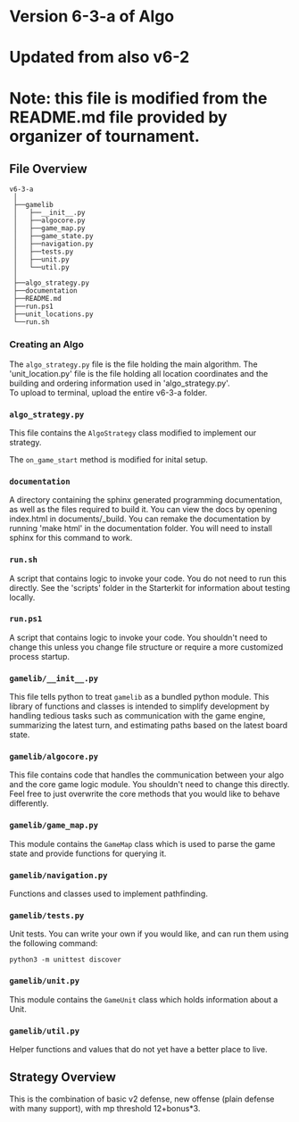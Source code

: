 # Version 6-3-a of Algo
# Updated from also v6-2

# Note: this file is modified from the README.md file provided by organizer of tournament.
 
## File Overview

```
v6-3-a
 │
 ├──gamelib
 │   ├──__init__.py
 │   ├──algocore.py
 │   ├──game_map.py
 │   ├──game_state.py
 │   ├──navigation.py
 │   ├──tests.py
 │   ├──unit.py
 │   └──util.py
 │
 ├──algo_strategy.py
 ├──documentation
 ├──README.md
 ├──run.ps1
 ├──unit_locations.py
 └──run.sh
```

### Creating an Algo

The `algo_strategy.py` file is the file holding the main algorithm.
The 'unit_location.py' file is the file holding all location coordinates and the building and  ordering information used in 'algo_strategy.py'.  
To upload to terminal, upload the entire v6-3-a folder.

### `algo_strategy.py`

This file contains the `AlgoStrategy` class modified to implement our strategy.

The `on_game_start` method is modified for inital setup.

### `documentation`

A directory containing the sphinx generated programming documentation, as well as the files required
to build it. You can view the docs by opening index.html in documents/_build.
You can remake the documentation by running 'make html' in the documentation folder.
You will need to install sphinx for this command to work.

### `run.sh`

A script that contains logic to invoke your code. You do not need to run this directly.
See the 'scripts' folder in the Starterkit for information about testing locally.

### `run.ps1`

A script that contains logic to invoke your code. You shouldn't need to change
this unless you change file structure or require a more customized process
startup.

### `gamelib/__init__.py`

This file tells python to treat `gamelib` as a bundled python module. This
library of functions and classes is intended to simplify development by
handling tedious tasks such as communication with the game engine, summarizing
the latest turn, and estimating paths based on the latest board state.

### `gamelib/algocore.py`

This file contains code that handles the communication between your algo and the
core game logic module. You shouldn't need to change this directly. Feel free to 
just overwrite the core methods that you would like to behave differently. 

### `gamelib/game_map.py`

This module contains the `GameMap` class which is used to parse the game state
and provide functions for querying it. 

### `gamelib/navigation.py`

Functions and classes used to implement pathfinding.

### `gamelib/tests.py`

Unit tests. You can write your own if you would like, and can run them using
the following command:

    python3 -m unittest discover

### `gamelib/unit.py`

This module contains the `GameUnit` class which holds information about a Unit.

### `gamelib/util.py`

Helper functions and values that do not yet have a better place to live.

## Strategy Overview

This is the combination of basic v2 defense, new offense (plain defense with many support), with mp threshold 12+bonus*3.

